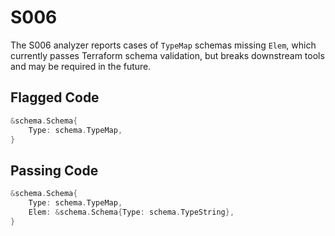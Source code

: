# S006

The S006 analyzer reports cases of `TypeMap` schemas missing `Elem`,
which currently passes Terraform schema validation, but breaks downstream tools
and may be required in the future.

## Flagged Code

```go
&schema.Schema{
    Type: schema.TypeMap,
}
```

## Passing Code

```go
&schema.Schema{
    Type: schema.TypeMap,
    Elem: &schema.Schema{Type: schema.TypeString},
}
```
